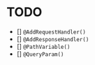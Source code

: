 # TODO

- [] `@AddRequestHandler()`
- [] `@AddResponseHandler()`
- [] `@PathVariable()`
- [] `@QueryParam()`
